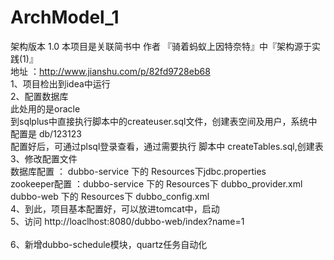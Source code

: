 # ArchModel_1
架构版本 1.0
本项目是关联简书中 作者  『骑着蚂蚁上因特奈特』中『架构源于实践(1)』<br />
    地址 ：http://www.jianshu.com/p/82fd9728eb68<br />
1、项目检出到idea中运行<br />
2、配置数据库<br />
    此处用的是oracle <br />
    到sqlplus中直接执行脚本中的createuser.sql文件，创建表空间及用户，系统中配置是 db/123123<br />
    配置好后，可通过plsql登录查看，通过需要执行 脚本中 createTables.sql,创建表<br />
3、修改配置文件<br />
    数据库配置 ： dubbo-service 下的 Resources下jdbc.properties<br /> 
    zookeeper配置 ：dubbo-service 下的 Resources下 dubbo_provider.xml<br />
                    dubbo-web 下的 Resources下 dubbo_config.xml<br />
4、到此，项目基本配置好，可以放进tomcat中，启动<br />
5、访问 http://loaclhost:8080/dubbo-web/index?name=1 <br />       
6、新增dubbo-schedule模块，quartz任务自动化

           
                
                    
          
